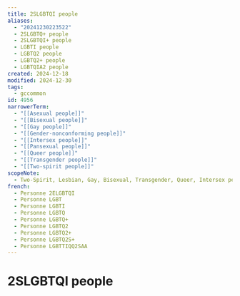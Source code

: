 ```yaml
---
title: 2SLGBTQI people
aliases:
  - "20241230223522"
  - 2SLGBTQ+ people
  - 2SLGBTQI+ people
  - LGBTI people
  - LGBTQ2 people
  - LGBTQ2+ people
  - LGBTQIA2 people
created: 2024-12-18
modified: 2024-12-30
tags:
  - gccommon
id: 4956
narrowerTerm:
  - "[[Asexual people]]"
  - "[[Bisexual people]]"
  - "[[Gay people]]"
  - "[[Gender-nonconforming people]]"
  - "[[Intersex people]]"
  - "[[Pansexual people]]"
  - "[[Queer people]]"
  - "[[Transgender people]]"
  - "[[Two-spirit people]]"
scopeNote:
  - Two-Spirit, Lesbian, Gay, Bisexual, Transgender, Queer, Intersex people; as well as people who identify as part of sexual and gender diverse communities, who use additional terminologies. (Cf. Canada.ca > Women and Gender Equality Canada)
french:
  - Personne 2ELGBTQI
  - Personne LGBT
  - Personne LGBTI
  - Personne LGBTQ
  - Personne LGBTQ+
  - Personne LGBTQ2
  - Personne LGBTQ2+
  - Personne LGBTQ2S+
  - Personne LGBTTIQQ2SAA
---
```

# 2SLGBTQI people
